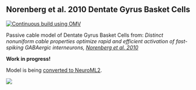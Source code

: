 ## Norenberg et al. 2010 Dentate Gyrus Basket Cells

[![Continuous build using OMV](https://github.com/OpenSourceBrain/NorenbergEtAl2010_DGBasketCell/actions/workflows/omv-ci.yml/badge.svg)](https://github.com/OpenSourceBrain/NorenbergEtAl2010_DGBasketCell/actions/workflows/omv-ci.yml)

Passive cable model of Dentate Gyrus Basket Cells from: *Distinct nonuniform cable properties optimize rapid and efficient activation of fast-spiking GABAergic interneurons, [Norenberg et al. 2010](http://www.pnas.org/content/107/2/894.long)*

**Work in progress!**

Model is being [converted to NeuroML2](NeuroML2).

![](https://github.com/OpenSourceBrain/NorenbergEtAl2010_DGBasketCell/raw/master/NeuroML2/images/BC2.png)
